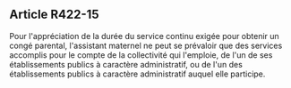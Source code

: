 ## Article R422-15

Pour l'appréciation de la durée du service continu exigée pour obtenir un congé parental, l'assistant maternel
ne peut se prévaloir que des services accomplis pour le compte de la collectivité qui l'emploie, de l'un
de ses établissements publics à caractère administratif, ou de l'un des établissements publics à caractère
administratif auquel elle participe.

